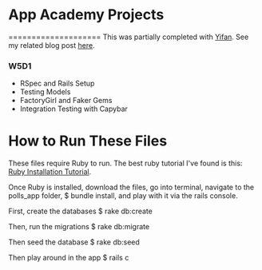 # App Academy Projects
====================
This was partially completed with [Yifan](https://github.com/jiang-yifan). See my related blog post [here](http://blog.cssherry.com/post/107972737419/w5d1-rails-integrative-testing).

### W5D1
* RSpec and Rails Setup
* Testing Models
* FactoryGirl and Faker Gems
* Integration Testing with Capybar

# How to Run These Files
These files require Ruby to run. The best ruby tutorial I've found is this: [Ruby Installation Tutorial](http://installrails.com/steps).

Once Ruby is installed, download the files, go into terminal, navigate to the polls_app folder, $ bundle install, and play with it via the rails console.

First, create the databases
$ rake db:create

Then, run the migrations
$ rake db:migrate

Then seed the database
$ rake db:seed

Then play around in the app
$ rails c
